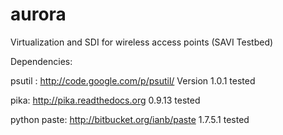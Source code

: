 aurora
======

Virtualization and SDI for wireless access points (SAVI Testbed)

Dependencies:

psutil : http://code.google.com/p/psutil/
Version 1.0.1 tested

pika: http://pika.readthedocs.org
0.9.13 tested

python paste: http://bitbucket.org/ianb/paste
1.7.5.1 tested
